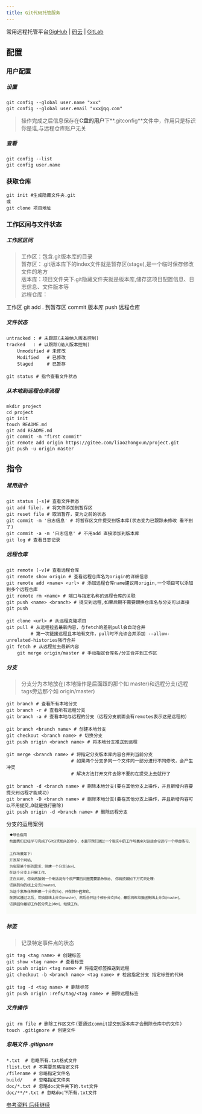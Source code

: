 ```yaml
---
title: Git代码托管服务
---
```

常用远程托管平台[GigHub](https://github.com/) | [码云](https://gitee.com/) | [GitLab](https://about.gitlab.com/)

## 配置
### 用户配置
##### 设置

```shell
git config --global user.name "xxx"
git config --global user.email "xxx@qq.com"
```
> 操作完成之后信息保存在**C盘的用户**下**.gitconfig**文件中，作用只是标识你是谁,与远程仓库账户无关

##### 查看

```shell
git config --list
git config user.name
```

### 获取仓库
```shell
git init #生成隐藏文件夹.git 
或
git clone 项目地址 
```

### 工作区间与文件状态
##### 工作区区间
> 工作区：包含.git版本库的目录  
> 暂存区：.git版本库下的index文件就是暂存区(stage),是一个临时保存修改文件的地方  
> 版本库：项目文件夹下.git隐藏文件夹就是版本库,储存这项目配置信息、日志信息、文件版本等    
> 远程仓库：

工作区 git add . 到暂存区 commit 版本库  push 远程仓库
##### 文件状态
```shell
untracked : # 未跟踪(未被纳入版本控制)
tracked   : # 以跟踪(纳入版本控制)
    Unmodified # 未修改
    Modified   # 已修改
    Staged     # 已暂存

git status # 指令查看文件状态
```
##### 从本地到远程仓库流程
```shell
mkdir project
cd project
git init
touch README.md
git add README.md
git commit -m "first commit"
git remote add origin https://gitee.com/liaozhongxun/project.git
git push -u origin master
```


## 指令
##### 常用指令
```shell
git status [-s]# 查看文件状态
git add file|. # 将文件添加到暂存区
git reset file # 取消暂存，变为之前的状态
git commit -m '日志信息' # 将暂存区文件提交到版本库(状态变为已跟踪未修改 看不到了)
git commit -a -m '日志信息' # 不用add 直接添加到版本库
git log # 查看日志记录
```
##### 远程仓库
```shell
git remote [-v]# 查看远程仓库 
git remote show origin # 查看远程仓库名为origin的详细信息
git remote add <name> <url> # 添加远程仓库name建议用origin,一个项目可以添加到多个远程仓库
git remote rm <name> # 端口与指定名称的远程仓库的关联
git push <name> <branch> # 提交到远程,如果后期不需要跟换仓库名与分支可以直接git push

git clone <url> # 从远程克隆项目
git pull # 从远程拉去最新内容，与fetch的差别pull会自动合并
         # 第一次链接远程且本地有文件，pull时不允许合并添加 --allow-unrelated-histories强行合并
git fetch # 从远程拉去最新内容
    git merge origin/master # 手动指定仓库名/分支合并到工作区
```

##### 分支
> 分支分为本地放在(本地操作是后面跟的那个如 master)和远程分支(远程tags旁边那个如 origin/master)

```shell
git branch # 查看所有本地分支
git branch -r # 查看所有远程分支
git branch -a # 查看本地与远程的分支（远程分支前面会有remotes表示这是远程的）

git branch <branch name> # 创建本地分支
git checkout <branch name> # 切换分支
git push origin <branch name> # 将本地分支推送到远程

git merge <branch name> # 将指定分支版本库内容合并到当前分支
                        # 如果两个分支多同一个文件同一部分进行不同修改，会产生冲突
                        # 解决方法打开文件去除不要的在提交上去就行了

git branch -d <branch name> # 删除本地分支(要在其他分支上操作，并且新增内容要提交到远程才能成功)
git branch -D <branch name> # 删除本地分支(要在其他分支上操作，并且新增内容可以不用提交,D就是强行删除)
git push origin -d <branch name> # 删除远程分支
```
分支的运用案例
![](../../static/img/gitbranch.png)

##### 标签
> 记录特定事件点的状态

```shell
git tag <tag name> # 创建标签
git show <tag name> # 查看标签
git push origin <tag name> # 将指定标签推送到远程
git checkout -b <branch name> <tag name> # 检出指定分支 指定标签的代码

git tag -d <tag name> # 删除标签
git push origin :refs/tag/<tag name> # 删除远程标签
```

##### 文件操作
```shell
git rm file # 删除工作区文件(要通过commit提交到版本库才会删除仓库中的文件)
touch .gitignore # 创建文件
```
##### 忽略文件 .gitignore
```shell
*.txt  # 忽略所有.txt格式文件
!list.txt # 不需要忽略指定文件
/filename # 忽略指定文件名
build/    # 忽略指定文件夹
doc/*.txt # 忽略doc文件夹下的.txt文件
doc/**/*.txt # 忽略doc下所有.txt文件
```

[参考资料 后续继续](https://www.bilibili.com/video/BV1yz4y1y7RQ?p=40)
